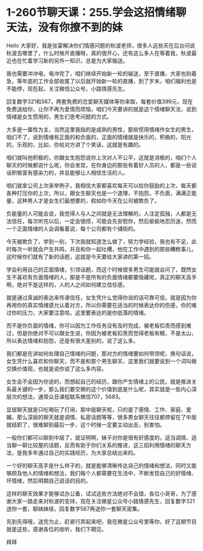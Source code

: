 # 1-260节聊天课：255.学会这招情绪聊天法，没有你撩不到的妹

Hello 大家好，我是张宴解决你们情感问题的秋波老师，很多人这些天在后台问说秋波去哪里了，什么时候开直播呀，真的很开心，还有这么多人在等着我，秋波最近也在忙着学习新的另外一知识，总是为大家输送。

我也需要冲冲电，电冲完了，咱们继续开始新一轮的输送，至于直播，大家也别着急，等年底的工作全部收尾了以后就开始新一轮的直播，到了岁末，咱们福利也是不能停，现在起，关注微信公众号，小路情感先生。

回复数字321和567，两套免费的恋爱聊天媒体等你来取，每套价值399元，现在免费送给你，让你不再为爱情而烦恼，咱们今天要讲的就是这个情绪聊天法，说到情绪是女生惯用的，男生们思考问题的方式。

大多是一厘性为主，当然这里我指的是成熟的男性，那些惯用情绪作女生的男生，咱们不了，说到情绪有正面的和负面的，正面的情绪就是快乐的，积极的，阳光的，乐观的，比如，你给对方讲了个笑话，这就是有趣的。

咱们就叫他积极的，你跟女生抱怨说你上次对人不公平，这就是消极的，咱们个人聊天的时候都说什么呢，你会发现，在你身边的那些有着好人员的人，都是一些说话积极富有感染力的，并且能够让人相信生活的人。

咱们就拿公司上次来举例子，我相信大家都喜欢每天可以给你鼓励的上次，每天都各种打压你的上次，所以，跟女生聊天也是一个道理，不抱怨，不负面，满满正能量，这种男人才是女生们最想要的，假如你今天在公司被欺负了。

负能量的人可能会说，我觉得人与人之间就是无法理解的，人注定孤独，人都是无法信任，每次听完以后，一定会很烦，可能会先安慰你，然后偷偷地忍历迷，然而一个正面情绪的人会调看着说，每个公司都有个铺街的。

今天被欺负了，学到一刻，下次我就知道怎么做了，努力学经验，我也有不足，此时每次一听就会产生共鸣，并且和你一起吐槽，他在工作中遇到的那些糟糕事儿，这时候你们就有了新的话题，这就是今天要给大家讲的第一招。

学会利用自己的正面情绪，引领话题，而这个时候很多男生可能就会问了，既然女生不喜欢有负面情绪的人，那是不是所有的负面情绪都要隐藏呢，真正的聊天高手啊，绝对不是这样的，人的人之间如何建立信任感。

就是通过真诚的表达来传递信任，女生凭什么觉得你说的话可靠可信，就是因为你再用你的真实情绪感允认着对方，所以你需要在适当的时候表达你的伤感，你的难过你的压力，大家要注意哈，这里要表达的是你低落的情绪。

而不是你负面的情绪，你可以因为工作任务没有及时完成，被老板扣责而感到难过，但是你绝对不可以跟女生说，你因为被老板扣责而觉得老板有眼，不是太山，所以表达情绪和抱怨，还是有很大差别的，说了这么多。

我们都是在讲如何处理自己情绪的问题，那对方的情绪要如何带领呢，换句话说，女生凭什么喜欢和你聊天，而不是和那个男生聊天，这里我们就要说到一个词叫做交换价值观，也就是说你说了这么多内容。

女生会不会因为你说的，而想起自己的经历，跟你产生情绪上的公民，就是推进关系最关键的一步，那么我们要交换的这个价值到底是什么呢，其实就是一些内心深层次的想法，通常众丑课程联系微信707，5683。

显层聊天就是只吃喝玩了打闹，那中层聊天呢，只的是了感情、工作、家庭、爱媚，那么深层的聊天就是调情、私密话题等等，很多男女聊天往往都停留在了中层就结职了，很难聊到最后一步，这个时候一定要主动出击，别害怕。

一般你们都可以聊到中层了，就证明啊，妹子对你是很有好感度的，适当调情、适当聊一聊比较屋的话题，反而有助于你们关系的推进，这三招利用情绪的聊天方法，是我多年通过自己的实践经历，为大家总结出来的。

一个好的聊天高手是什么样子的，就是能够清晰传达自己的情绪和想法，同时又能够顾及他人的情绪和想法，我们每个人都需要在生活中，不断发现自己的好情绪、坏情绪，然后明期自己说话的目的。

这样的聊天效果才能够试办公备，试试这些方法绝对不会错，各位小哥哥，为了感谢大家一路走来对秋波的支持，现在关注微星公众号小路情感先生，回复数字321送你一套，聊妹妹级，回复数字567再送你一套聊天密集。

先到先得哦，送完为止，赶紧行弄起来吧，我在微星公众号里等你，好了这期节目就是这些，感谢各位的收听，我们下期见。

拜拜